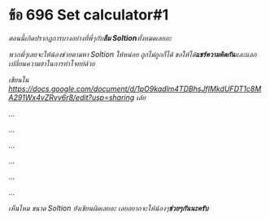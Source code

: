 # ข้อ 696 Set calculator#1


*ตอนนี้เกิดปรากฏการบางอย่างที่พี่ๆกับ**ลืม Soltion**ทั้งหมดเลยอะ*

*พวกพี่ๆเลยจะให้น้องช่วยตามหา Soltion ให้หน่อย ถูกไม่ถูกก็ได้ ขอให้ได้**แชร์ความคิดกัน**และแลกเปลี่ยนความฮาในการทำโจทย์ด้วย*

*เขียนใน https://docs.google.com/document/d/1pO9kadlm4TDBhsJfIMkdUFDT1c8MA291Wx4vZRvv6r8/edit?usp=sharing เล้ย*

...

...

...

...

...

...

*เห็นไหม ขนาด Soltion ยังเขียนผิดเลยอะ เลยอยากจะให้น้องๆ**ช่วยๆกันนะครับ***

